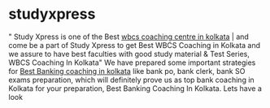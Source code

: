 # studyxpress
" Study Xpress is one of the Best <a href="https://www.studyxpress.in/best-wbcs-coaching-in-kolkata/">wbcs coaching centre in kolkata</a> | and come be a part of Study Xpress to get Best WBCS Coaching in Kolkata and we assure to have best faculties with good study material &amp; Test Series, WBCS Coaching In Kolkata"
We have prepared some important strategies for <a href="https://www.studyxpress.in/best-wbcs-coaching-in-kolkata/">Best Banking coaching in kolkata</a> like bank po, bank clerk, bank SO exams preparation, which will definitely prove us as top bank coaching in Kolkata for your preparation, Best Banking Coaching In Kolkata. Lets have a look 
